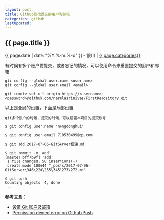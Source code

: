 ```yaml
---
layout: post
title: Github修改提交的用户和邮箱
categories: github
lastUpdated: 
---
```


## {{ page.title }}

{{ page.date | date: "%Y.%-m.%-d" }} - 银川 | <a href="/archive#{{ page.categories }}">{{ page.categories}}</a>

有时候有多个账户要提交，或者忘记的情况，可以使用命令来重置提交的用户和邮箱

```
git config --global user.name <username>  
git config --global user.email <email>  

git remote set-url origin https://<username>:<password>@github.com/narulasrinivas/FirstRepository.git
```

以上是全局的设置，下面是局部设置


```
git多个账户的时候，提交的时候，可以设置本项目的提交账号

$ git config user.name 'nongdonghui'

$ git config user.email 710530499@qq.com

$ git add 2017-07-06-GitServer搭建.md

$ git commit -m 'add'
[master bff7b9f] 'add'
 1 file changed, 58 insertions(+)
 create mode 100644 "_posts/2017-07-06-GitServer\346\220\255\345\273\272.md"

$ git push
Counting objects: 4, done.
...
```

**参考文章：**

* [设置 Git 账户及邮箱][1]
* [Permission denied error on Github Push][2]


[1]: http://daemon369.github.io/git/2015/03/11/setting-email-in-git
[2]: https://stackoverflow.com/questions/17857283/permission-denied-error-on-github-push